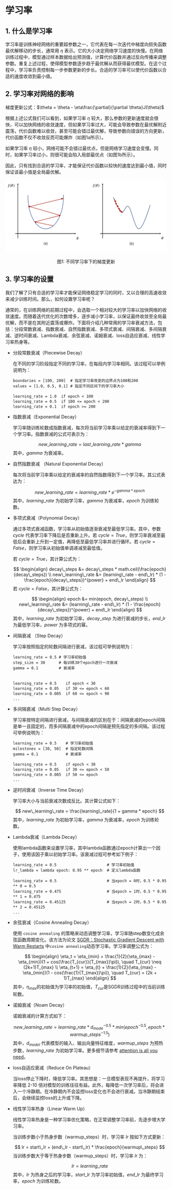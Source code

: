 # 学习率

## 1. 什么是学习率

学习率是训练神经网络的重要超参数之一，它代表在每一次迭代中梯度向损失函数最优解移动的步长，通常用 $\eta$ 表示。它的大小决定网络学习速度的快慢。在网络训练过程中，模型通过样本数据给出预测值，计算代价函数并通过反向传播来调整参数。重复上述过程，使得模型参数逐步趋于最优解从而获得最优模型。在这个过程中，学习率负责控制每一步参数更新的步长。合适的学习率可以使代价函数以合适的速度收敛到最小值。

## 2. 学习率对网络的影响

梯度更新公式：$\theta = \theta - \eta\frac{\partial}{\partial \theta}J(\theta)$

根据上述公式我们可以看到，如果学习率 $\eta$ 较大，那么参数的更新速度就会很快，可以加快网络的收敛速度，但如果学习率过大，可能会导致参数在最优解附近震荡，代价函数难以收敛，甚至可能会错过最优解，导致参数向错误的方向更新，代价函数不仅不收敛反而可能爆炸（如图1a所示）。

如果学习率 $\eta$ 较小，网络可能不会错过最优点，但是网络学习速度会变慢。同时，如果学习率过小，则很可能会陷入局部最优点（如图1b所示）。

因此，只有找到合适的学习率，才能保证代价函数以较快的速度达到最小值，同时保证该最小值是全局最优解。

<center><img src="https://github.com/ZhangHandi/images-for-paddledocs/blob/main/images/deep%20learning/learning%20rate.png?raw=true" alt="学习率" style="zoom:50%;" /></center>

<center><br>图1: 不同学习率下的梯度更新 </br></center>



## 3. 学习率的设置

我们了解了只有合适的学习率才能保证网络稳定学习的同时，又以合理的高速收敛来减少训练时间。那么，如何设置学习率呢？

通常的，在训练网络的前期过程中，会选取一个相对较大的学习率以加快网络的收敛速度。而随着迭代优化的次数增多，逐步减小学习率，以保证最终收敛至全局最优解，而不是在其附近震荡或爆炸。下面将介绍几种常用的学习率衰减方法，包括：分段常数衰减、指数衰减、自然指数衰减、多项式衰减、间隔衰减、多间隔衰减、逆时间衰减、Lambda衰减、余弦衰减、诺姆衰减、loss自适应衰减、线性学习率热身等。

* 分段常数衰减（Piecewise Decay）

  在不同的学习阶段指定不同的学习率，在每段内学习率相同。该过程可以举例说明为：

  ```
  boundaries = [100, 200]  # 指定学习率改变的边界点为100和200
  values = [1.0, 0.5, 0.1] # 指定不同区间下的学习率大小
  
  learning_rate = 1.0  if epoch < 100 
  learning_rate = 0.5  if 100 <= epoch < 200
  learning_rate = 0.1  if epoch >= 200

* 指数衰减（Exponential Decay）

  学习率随训练轮数成指数衰减，每次将当前学习率乘以给定的衰减率得到下一个学习率。指数衰减的公式可表示为：

  
  $$
  new\_learning\_rate = last\_learning\_rate * gamma
  $$
  其中，$gamma$ 为衰减率。

  

* 自然指数衰减 （Natural Exponential Decay）

  每次将当前学习率乘以给定的衰减率的自然指数得到下一个学习率。其公式表达为：

  
  $$
  new\_learning\_rate = learning\_rate * e^{-gamma*epoch}
  $$
  其中，$learning\_rate$ 为初始学习率，$gamma$ 为衰减率，$epoch$ 为训练轮数。

  

* 多项式衰减（Polynomial Decay）

  通过多项式衰减函数，学习率从初始值逐渐衰减至最低学习率。其中，参数 $cycle$ 代表学习率下降后是否重新上升。若 $cycle=True$，则学习率衰减至最低后会重新上升到一定值，再降低至最低学习率并进行循环。若 $cycle = False$，则学习率从初始值单调递减至最低值。

  若 $cycle=True$，其计算公式为：

  
  $$
  \begin{align}
  decay\_steps &= decay\_steps * math.ceil(\frac{epoch}{decay\_steps}) \\
  new\_learning\_rate &= (learning\_rate - end\_lr) * (1 - \frac{epoch}{decay\_steps})^{power} + end\_lr
  \end{align}
  $$
  若 $cycle=False$，其计算公式为：

  
  $$
  \begin{align}
  epoch &= min(epoch, decay\_steps) \\
  new\_learning\_rate &= (learning\_rate - end\_lr) * (1 - \frac{epoch}{decay\_steps})^{power} + end\_lr
  \end{align}
  $$
  其中，$learning\_rate$ 为初始学习率，$decay\_step$ 为进行衰减的步长，$end\_lr$ 为最低学习率，$power$ 为多项式的幂。

  

* 间隔衰减 （Step Decay）

  学习率按照指定的轮数间隔进行衰减，该过程可举例说明为：

  ```
  learning_rate = 0.5 # 学习率初始值
  step_size = 30      # 每训练30个epoch进行一次衰减
  gamma = 0.1         # 衰减率
  
  
  learning_rate = 0.5    if epoch < 30 
  learning_rate = 0.05   if 30 <= epoch < 60
  learning_rate = 0.005  if 60 <= epoch < 90
  ...
  ```

  

* 多间隔衰减（Multi Step Decay）

  学习率按特定间隔进行衰减，与间隔衰减的区别在于：间隔衰减的epoch间隔是单一且固定的，而多间隔衰减中的epoch间隔是预先指定的多间隔。该过程可举例说明为：

  ```
  learning_rate = 0.5    # 学习率初始值
  milestones = [30, 50]  # 指定轮数间隔
  gamma = 0.1            # 衰减率
  
  learning_rate = 0.5    if epoch < 30
  learning_rate = 0.05   if 30 <= epoch < 50
  learning_rate = 0.005  if 50 <= epoch
  ...
  ```

* 逆时间衰减（Inverse Time Decay）

  学习率大小与当前衰减次数成反比。其计算公式如下：

  
  $$
  new\_learning\_rate = \frac{learning\_rate}{1 + gamma * epoch}
  $$
  其中，$learning\_rate$ 为初始学习率，$gamma$ 为衰减率，$epoch$ 为训练轮数。

  

* Lambda衰减（Lambda Decay）

  使用lambda函数来设置学习率，其中lambda函数通过epoch计算出一个因子，使用该因子乘以初始学习率。该衰减过程可参考如下例子：

  ```
  learning_rate = 0.5                      # 学习率初始值
  lr_lambda = lambda epoch: 0.95 ** epoch  # 定义lambda函数
  
  learning_rate = 0.5                      # 当epoch = 0时，0.5 * 0.95 ** 0 = 0.5
  learning_rate = 0.475                    # 当epoch = 1时，0.5 * 0.95 ** 1 = 0.475
  learning_rate = 0.45125                  # 当epoch = 2时，0.5 * 0.95 ** 2 = 0.45125
  ...
  ```

* 余弦衰减（Cosine Annealing Decay）

  使用 `cosine annealing` 的策略来动态调整学习率，学习率随step数变化成余弦函数周期变化。该方法为论文 [SGDR：Stochastic Gradient Descent with Warm Restarts](https://arxiv.org/abs/1608.03983) 中`cosine annealing`动态学习率。学习率调整公式为：

  
  $$
  \begin{align}
  \eta_t = \eta_{min} + \frac{1}{2}(\eta_{max} - \eta_{min})(1 + cos(\frac{T_{cur}}{T_{max}}\pi)), \quad T_{cur} \neq (2k+1)T_{max} \\
  \eta_{t+1} = \eta_{t} + \frac{1}{2}(\eta_{max} - \eta_{min})(1 - cos(\frac{1}{T_{max}}\pi)), \quad T_{cur} = (2k + 1)T_{max}
  \end{align}
  $$
  其中，$\eta_{max}$的初始值为学习率的初始值，$T_{cur}$是SGDR训练过程中的当前训练轮数。

  

* 诺姆衰减（Noam Decay）

  诺姆衰减的计算方式如下：

  
  $$
  new\_learning\_rate = learning\_rate * d_{mode}^{-0.5}*min(epoch^{-0.5}, epoch*warmup\_steps^{-1.5})
  $$
  其中，$d_{model}$ 代表模型的输入、输出向量特征维度，$warmup\_steps$ 为预热步数，$learning\_rate$ 为初始学习率。更多细节请参考 [attention is all you need](https://arxiv.org/pdf/1706.03762.pdf)。

  

* loss自适应衰减（Reduce On Plateau）

  当loss停止下降时，降低学习率。其思想是：一旦模型表现不再提升，将学习率降低 2-10 倍对模型的训练往往有益。此外，每降低一次学习率后，将会进入一个冷静期。在冷静期内不会监控loss变化也不会进行衰减。当冷静期结束后，会继续监控loss的上升或下降。

  

* 线性学习率热身（Linear Warm Up）

  线性学习率热身是一种学习率优化策略，在正常调整学习率前，先逐步增大学习率。

  当训练步数小于热身步数（warmup_steps）时，学习率 $lr$ 按如下方式更新：
  
  
  $$
  lr = start\_lr + (end\_lr - start\_lr) * \frac{epoch}{warmup\_steps}
  $$
  当训练步数大于等于热身步数（warmup_steps）时，学习率 $lr$ 为：
  
  
  $$
  lr = learning\_rate
  $$
  其中，$lr$ 为热身之后的学习率，$start\_lr$ 为学习率初始值，$end\_lr$ 为最终学习率，$epoch$ 为训练轮数。



